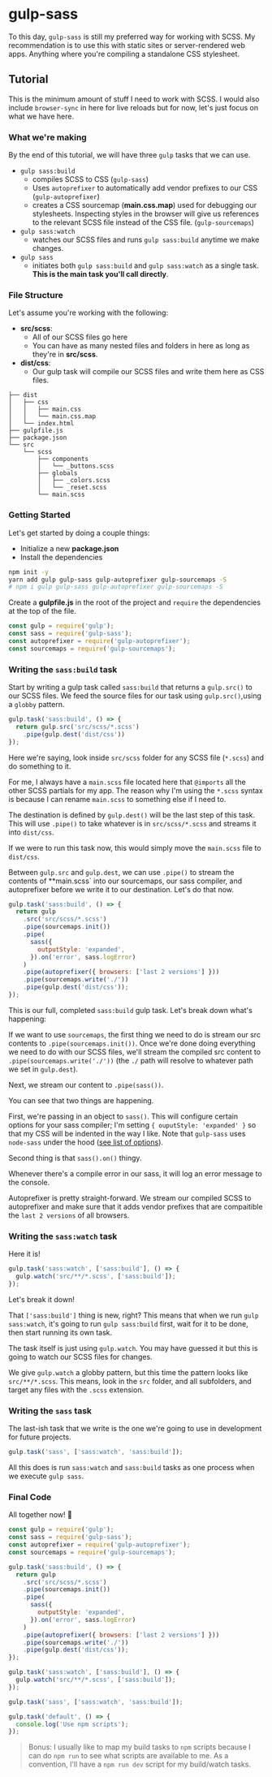 # gulp-sass

To this day, `gulp-sass` is still my preferred way for working with SCSS. My recommendation is to use this with static sites or server-rendered web apps. Anything where you're compiling a standalone CSS stylesheet.

## Tutorial

This is the minimum amount of stuff I need to work with SCSS. I would also include `browser-sync` in here for live reloads but for now, let's just focus on what we have here.

### What we're making

By the end of this tutorial, we will have three `gulp` tasks that we can use.

- `gulp sass:build`
  - compiles SCSS to CSS (`gulp-sass`)
  - Uses `autoprefixer` to automatically add vendor prefixes to our CSS (`gulp-autoprefixer`)
  - creates a CSS sourcemap (**main.css.map**) used for debugging our stylesheets. Inspecting styles in the browser will give us references to the relevant SCSS file instead of the CSS file. (`gulp-sourcemaps`)
- `gulp sass:watch`
  - watches our SCSS files and runs `gulp sass:build` anytime we make changes.
- `gulp sass`
  - initiates both `gulp sass:build` and `gulp sass:watch` as a single task. **This is the main task you'll call directly**.

### File Structure

Let's assume you're working with the following:
- **src/scss**: 
  - All of our SCSS files go here
  - You can have as many nested files and folders in here as long as they're in **src/scss**.
- **dist/css**: 
  - Our gulp task will compile our SCSS files and write them here as CSS files.

```
├── dist
│   ├── css
│   │   ├── main.css
│   │   └── main.css.map
│   └── index.html
├── gulpfile.js
├── package.json
└── src
    └── scss
        ├── components
        │   └── _buttons.scss
        ├── globals
        │   ├── _colors.scss
        │   └── _reset.scss
        └── main.scss
```

### Getting Started

Let's get started by doing a couple things:
- Initialize a new **package.json** 
- Install the dependencies

```sh
npm init -y
yarn add gulp gulp-sass gulp-autoprefixer gulp-sourcemaps -S 
# npm i gulp gulp-sass gulp-autoprefixer gulp-sourcemaps -S
```

Create a **gulpfile.js** in the root of the project and `require` the dependencies at the top of the file.

```js
const gulp = require('gulp');
const sass = require('gulp-sass');
const autoprefixer = require('gulp-autoprefixer');
const sourcemaps = require('gulp-sourcemaps');
```

### Writing the `sass:build` task

Start by writing a gulp task called `sass:build` that returns a `gulp.src()` to our SCSS files. We feed the source files for our task using `gulp.src()`,using a `globby` pattern. 

```js
gulp.task('sass:build', () => {
  return gulp.src('src/scss/*.scss')
    .pipe(gulp.dest('dist/css'))
});
```

️️Here we're saying, look inside `src/scss` folder for any SCSS file (`*.scss`) and do something to it.

For me, I always have a `main.scss` file located here that `@imports` all the other SCSS partials for my app. The reason why I'm using the `*.scss` syntax is because I can rename `main.scss` to something else if I need to.

The destination is defined by `gulp.dest()` will be the last step of this task.
This will use `.pipe()` to take whatever is in `src/scss/*.scss` and streams it into `dist/css`. 

If we were to run this task now, this would simply move the `main.scss` file to `dist/css`.

Between `gulp.src` and `gulp.dest`, we can use `.pipe()` to stream the contents of **main.scss` into our sourcemaps, our sass compiler, and autoprefixer before we write it to our destination. Let's do that now.

```js
gulp.task('sass:build', () => {
  return gulp
    .src('src/scss/*.scss')
    .pipe(sourcemaps.init())
    .pipe(
      sass({
        outputStyle: 'expanded',
      }).on('error', sass.logError)
    )
    .pipe(autoprefixer({ browsers: ['last 2 versions'] }))
    .pipe(sourcemaps.write('./'))
    .pipe(gulp.dest('dist/css'));
});
```

This is our full, completed `sass:build` gulp task. Let's break down what's happening:

If we want to use `sourcemaps`, the first thing we need to do is stream our src contents to `.pipe(sourcemaps.init())`.
Once we're done doing everything we need to do with our SCSS files, we'll stream the compiled src content to `.pipe(sourcemaps.write('./'))` (the `./` path will resolve to whatever path we set in `gulp.dest`).

Next, we stream our content to `.pipe(sass())`. 

You can see that two things are happening. 

First, we're passing in an object to `sass()`. This will configure certain options for your sass compiler; I'm setting `{ ouputStyle: 'expanded' }` so that my CSS will be indented in the way I like. Note that `gulp-sass` uses `node-sass` under the hood ([see list of options](https://github.com/sass/node-sass#includepaths)). 

Second thing is that `sass().on()` thingy. 

Whenever there's a compile error in our sass, it will log an error message to the console. 

Autoprefixer is pretty straight-forward. 
We stream our compiled SCSS to autoprefixer and make sure that it adds vendor prefixes that are compaitible the `last 2 versions` of all browsers.

### Writing the `sass:watch` task

Here it is!

```js
gulp.task('sass:watch', ['sass:build'], () => {
  gulp.watch('src/**/*.scss', ['sass:build']);
});
```

Let's break it down!

That `['sass:build']` thing is new, right? This means that when we run `gulp sass:watch`, it's going to run `gulp sass:build` first, wait for it to be done, then start running its own task.

The task itself is just using `gulp.watch`. You may have guessed it but this is going to watch our SCSS files for changes. 

We give `gulp.watch` a globby pattern, but this time the pattern looks like `src/**/*.scss`. This means, look in the `src` folder, and all subfolders, and target any files with the `.scss` extension.


### Writing the `sass` task

The last-ish task that we write is the one we're going to use in development for future projects. 

```js
gulp.task('sass', ['sass:watch', 'sass:build']);
```

All this does is run `sass:watch` and `sass:build` tasks as one process when we execute `gulp sass`. 

### Final Code

All together now! 🎉

```js
const gulp = require('gulp');
const sass = require('gulp-sass');
const autoprefixer = require('gulp-autoprefixer');
const sourcemaps = require('gulp-sourcemaps');

gulp.task('sass:build', () => {
  return gulp
    .src('src/scss/*.scss')
    .pipe(sourcemaps.init())
    .pipe(
      sass({
        outputStyle: 'expanded',
      }).on('error', sass.logError)
    )
    .pipe(autoprefixer({ browsers: ['last 2 versions'] }))
    .pipe(sourcemaps.write('./'))
    .pipe(gulp.dest('dist/css'));
});

gulp.task('sass:watch', ['sass:build'], () => {
  gulp.watch('src/**/*.scss', ['sass:build']);
});

gulp.task('sass', ['sass:watch', 'sass:build']);

gulp.task('default', () => {
  console.log('Use npm scripts');
});
```

> Bonus: I usually like to map my build tasks to `npm` scripts because I can do `npm run` to see what scripts are available to me. As a convention, I'll have a `npm run dev` script for my build/watch tasks. 

